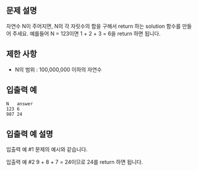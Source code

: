 ## 문제 설명

자연수 N이 주어지면, N의 각 자릿수의 합을 구해서 return 하는 solution 함수를 만들어 주세요.
예를들어 N = 123이면 1 + 2 + 3 = 6을 return 하면 됩니다.

## 제한 사항

- N의 범위 : 100,000,000 이하의 자연수

## 입출력 예

```
N	answer
123	6
987	24
```

## 입출력 예 설명

입출력 예 #1
문제의 예시와 같습니다.

입출력 예 #2
9 + 8 + 7 = 24이므로 24를 return 하면 됩니다.
